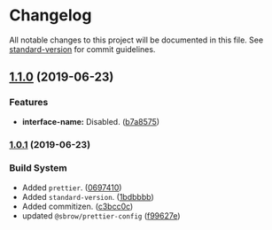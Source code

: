 # Changelog

All notable changes to this project will be documented in this file. See [standard-version](https://github.com/conventional-changelog/standard-version) for commit guidelines.

## [1.1.0](https://github.com/sbrow/prettier-config/compare/v1.0.1...v1.1.0) (2019-06-23)


### Features

* **interface-name:** Disabled. ([b7a8575](https://github.com/sbrow/prettier-config/commit/b7a8575))



### [1.0.1](https://github.com/sbrow/prettier-config/compare/v1.0.0...v1.0.1) (2019-06-23)


### Build System

* Added `prettier`. ([0697410](https://github.com/sbrow/prettier-config/commit/0697410))
* Added `standard-version`. ([1bdbbbb](https://github.com/sbrow/prettier-config/commit/1bdbbbb))
* Added commitizen. ([c3bcc0c](https://github.com/sbrow/prettier-config/commit/c3bcc0c))
* updated `@sbrow/prettier-config` ([f99627e](https://github.com/sbrow/prettier-config/commit/f99627e))
